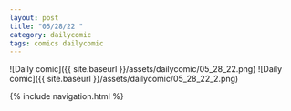 ```yaml
---
layout: post
title: "05/28/22 "
category: dailycomic
tags: comics dailycomic
---
```

![Daily comic]({{ site.baseurl }}/assets/dailycomic/05_28_22.png)
![Daily comic]({{ site.baseurl }}/assets/dailycomic/05_28_22_2.png)

{% include navigation.html %}

